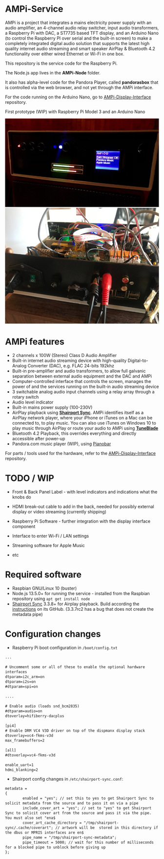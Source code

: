# AMPi-Service
AMPi is a project that integrates a mains electricity power supply with an audio amplifier, an 4-channel audio relay switcher, input audio transformers, a Raspberry Pi with DAC, a ST7735 based TFT display, and an Arduino Nano (to control the Raspberry PI over serial and the built-in screen) to make a completely integrated digital audio solution that supports the latest high quality internet audio streaming and smart speaker AirPlay & Bluetooth 4.2 functionality over either wired Ethernet or Wi-Fi in one box.

This repository is the service code for the Raspberry Pi.

The Node.js app lives in the **AMPi-Node** folder.

It also has alpha-level code for the Pandora Player, called **pandorasbox** that is controlled via the web browser, and not yet through the AMPi interface.

For the code running on the Arduino Nano, go to [AMPi-Display-Interface](https://github.com/bjaan/AMPi-Display-Interface) repository.

First prototype (WIP) with Raspberry Pi Model 3 and an Arduino Nano

![Front Side (first prototype)](https://raw.githubusercontent.com/bjaan/AMPi-Display/main/firstprototype-top.jpg)
![Back Side (first prototype)](https://raw.githubusercontent.com/bjaan/AMPi-Display/main/firstprototype-back.jpg)

# AMPi features

* 2 channels x 100W (Stereo) Class D Audio Amplifier
* Built-in internet audio streaming device with high-quality Digital-to-Analog Converter (DAC), e.g. FLAC 24-bits 192khz
* Built-in pre-amplifier and audio transformers, to allow full galvanic separation between external audio equipment and the DAC and AMPi
* Computer-controlled interface that controls the screen, manages the power of and the services running on the built-in audio streaming device
* 3 switchable analog audio input channels using a relay array through a rotary switch
* Audio level indicator
* Built-in mains power supply (100-230V)
* AirPlay playback using [**Shairport Sync**](https://github.com/mikebrady/shairport-sync). AMPi identifies itself as a AirPlay network player, where your iPhone or iTunes on a Mac can be connected to, to play music.  You can also use iTunes on Windows 10 to play music through AirPlay or route your audio to AMPi using [**TuneBlade**](http://www.tuneblade.com/)
* Bluetooth 4.2 Playback, this overrides everything and directly accessible after power-up
* Pandora.com music player (WIP), using [Pianobar](https://github.com/PromyLOPh/pianobar)

For parts / tools used for the hardware, refer to the [AMPi-Display-Interface](https://github.com/bjaan/AMPi-Display-Interface) repository.

# TODO / WIP

* Front & Back Panel Label - with level indicators and indications what the knobs do
* HDMI break-out cable to add in the back, needed for possibly external display or video streaming (currently shipping)
* Raspberry Pi Software - further integration with the display interface component

* Interface to enter Wi-Fi / LAN settings
* Streaming software for Apple Music
* etc

# Required software

* Raspbian GNU/Linux 10 (buster)
* Node.js 13.5.0+ for running the service - installed from the Raspbian repository using `apt get install node`
* [Shairport Sync](https://github.com/mikebrady/shairport-sync) 3.3.8+ for Airplay playback. Build according the [instructions](https://github.com/mikebrady/shairport-sync/blob/master/INSTALL.md) on its GitHub. (3.3.7rc2 has a bug that does not create the metadata pipe)


# Configuration changes

* Raspberry Pi boot configuration in `/boot/config.txt`
```
...

# Uncomment some or all of these to enable the optional hardware interfaces
dtparam=i2c_arm=on
dtparam=i2s=on
#dtparam=spi=on

....

# Enable audio (loads snd_bcm2835)
#dtparam=audio=on
dtoverlay=hifiberry-dacplus

[pi4]
# Enable DRM VC4 V3D driver on top of the dispmanx display stack
dtoverlay=vc4-fkms-v3d
max_framebuffers=2

[all]
#dtoverlay=vc4-fkms-v3d

enable_uart=1
hdmi_blanking=2
```

* Shairport config changes in `/etc/shairport-sync.conf`:
```
metadata =
{
        enabled = "yes"; // set this to yes to get Shairport Sync to solicit metadata from the source and to pass it on via a pipe
        include_cover_art = "yes"; // set to "yes" to get Shairport Sync to solicit cover art from the source and pass it via the pipe. You must also set "ena$
        cover_art_cache_directory = "/tmp/shairport-sync/.cache/coverart"; // artwork will be  stored in this directory if the dbus or MPRIS interfaces are en$
        pipe_name = "/tmp/shairport-sync-metadata";
        pipe_timeout = 5000; // wait for this number of milliseconds for a blocked pipe to unblock before giving up
};
```

